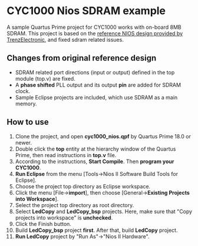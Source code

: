 # CYC1000 Nios SDRAM example
A sample Quartus Prime project for CYC1000 works with on-board 8MB SDRAM. This project is based on the [reference NIOS design provided by TrenzElectronic](https://wiki.trenz-electronic.de/display/PD/NIOS:https://wiki.trenz-electronic.de/display/PD/NIOS), and fixed sdram related issues.

## Changes from original reference design
- SDRAM related port directions (input or output) defined in the top module (top.v) are fixed.
- A **phase shifted** PLL output and its output **pin** are added for SDRAM clock.
- Sample Eclipse projects are included, which use SDRAM as a main memory.

## How to use
1. Clone the project, and open **cyc1000_nios.qpf** by Quartus Prime 18.0 or newer.
2. Double click the **top** entity at the hierarchy window of the Quartus Prime, then read instructions in **top.v** file.
3. According to the instructions, **Start Compile**. Then **program your CYC1000**.
3. **Run Eclipse** from the menu [Tools->Nios II Software Build Tools for Eclipse].
4. Choose the project top directory as Eclipse workspace.
5. Click the menu [File->**import**], then choose [General->**Existing Projects into Workspace**].
6. Select the project top directory as root directory.
7. Select **LedCopy** and **LedCopy_bsp** projects. Here, make sure that "Copy projects into workspace" is **unchecked**.
8. Click the Finish button.
9. Build **LedCopy_bsp** project **first**. After that, build **LedCopy** project.
10. **Run LedCopy** project by "Run As"->"Nios II Hardware".
